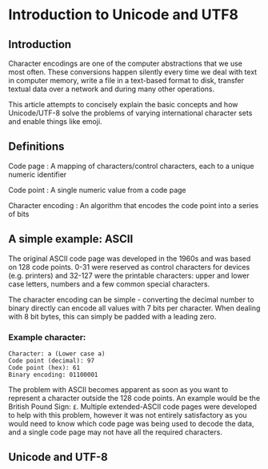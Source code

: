 # Introduction to Unicode and UTF8

## Introduction

Character encodings are one of the computer abstractions that we use most often. These conversions happen silently every time we deal with text in computer memory, write a file in
a text-based format to disk, transfer textual data over a network and during many other operations.

This article attempts to concisely explain the basic concepts and how Unicode/UTF-8 solve the problems of varying international character sets and enable things like emoji.

## Definitions

Code page
: A mapping of characters/control characters, each to a unique numeric identifier

Code point
: A single numeric value from a code page

Character encoding
: An algorithm that encodes the code point into a series of bits

## A simple example: ASCII

The original ASCII code page was developed in the 1960s and was based on 128 code points. 0-31 were reserved as control characters for devices (e.g. printers) and 32-127 were
the printable characters: upper and lower case letters, numbers and a few common special characters.

The character encoding can be simple - converting the decimal number to binary directly can encode all values with 7 bits per character. When dealing with 8 bit bytes, this can
simply be padded with a leading zero.

### Example character:
```
Character: a (Lower case a)
Code point (decimal): 97
Code point (hex): 61
Binary encoding: 01100001
```

The problem with ASCII becomes apparent as soon as you want to represent a character outside the 128 code points. An example would be the British Pound Sign: `£`.
Multiple extended-ASCII code pages were developed to help with this problem, however it was not entirely satisfactory as you would need to know which code page
was being used to decode the data, and a single code page may not have all the required characters.

## Unicode and UTF-8